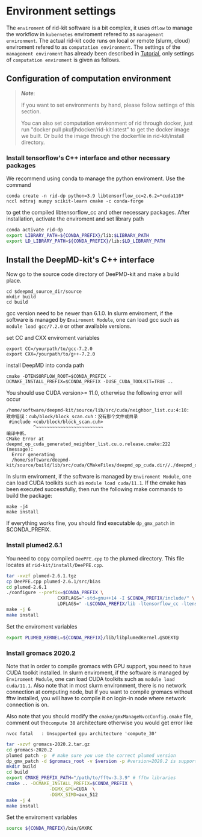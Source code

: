 # Environment settings

The `enviroment` of rid-kit software is a bit complex, it uses `dflow` to manage the workflow in `kubernetes` enviroment refered to as `management environment`. The actual rid-kit code runs on local or remote (slurm, cloud) enviroment refered to as `computation environment`. The settings of the `management enviroment` has already been described in [Tutorial](tutorial.ipynb), only settings of `computation enviroment` is given as follows.

## Configuration of computation environment
> ***Note***:
> 
> If you want to set environments by hand, please follow settings of this section. 
>
> You can also set computation environment of rid through docker, just run "docker pull pkufjhdocker/rid-kit:latest" to get the docker image we built. Or build the image through the dockerfile in rid-kit/install directory.

### Install tensorflow's C++ interface and other necessary packages
We recommend using conda to manage the python enviroment. 
Use the command
```
conda create -n rid-dp python=3.9 libtensorflow_cc=2.6.2=*cuda110* nccl mdtraj numpy scikit-learn cmake -c conda-forge
```
to get the compiled libtensorflow_cc and other necessary packages.
After installation, activate the enviroment and set library path
```bash
conda activate rid-dp
export LIBRARY_PATH=${CONDA_PREFIX}/lib:$LIBRARY_PATH
export LD_LIBRARY_PATH=${CONDA_PREFIX}/lib:$LD_LIBRARY_PATH
```

## Install the DeepMD-kit's C++ interface
Now go to the source code directory of DeePMD-kit and make a build place.
```
cd $deepmd_source_dir/source
mkdir build 
cd build
```
gcc version need to be newer than 6.1.0. In slurm enviroment, if the software is managed by `Enviroment Module`, one can load gcc such as `module load gcc/7.2.0` or other available versions.

set CC and CXX enviroment variables
```
export CC=/yourpath/to/gcc-7.2.0
export CXX=/yourpath/to/g++-7.2.0
```

install DeepMD into conda path
```
cmake -DTENSORFLOW_ROOT=$CONDA_PREFIX -DCMAKE_INSTALL_PREFIX=$CONDA_PREFIX -DUSE_CUDA_TOOLKIT=TRUE ..
```
You should use CUDA version>= 11.0, otherwise the following error will occur
```
/home/software/deepmd-kit/source/lib/src/cuda/neighbor_list.cu:4:10: 致命错误：cub/block/block_scan.cuh：没有那个文件或目录
 #include <cub/block/block_scan.cuh>
          ^~~~~~~~~~~~~~~~~~~~~~~~~~
编译中断。
CMake Error at deepmd_op_cuda_generated_neighbor_list.cu.o.release.cmake:222 (message):
  Error generating
  /home/software/deepmd-kit/source/build/lib/src/cuda/CMakeFiles/deepmd_op_cuda.dir//./deepmd_op_cuda_generated_neighbor_list.cu.o
```

In slurm enviroment, if the software is managed by `Enviroment Module`, one can load CUDA toolkits such as `module load cuda/11.1`.
If the cmake has been executed successfully, then run the following make commands to build the package:
```
make -j4
make install
```
If everything works fine, you should find executable `dp_gmx_patch` in $CONDA_PREFIX.

### Install plumed2.6.1
You need to copy compiled `DeePFE.cpp` to the plumed directory. This file locates at `rid-kit/install/DeePFE.cpp`.

```bash
tar -xvzf plumed-2.6.1.tgz
cp DeePFE.cpp plumed-2.6.1/src/bias
cd plumed-2.6.1
./configure --prefix=$CONDA_PREFIX \
                   CXXFLAGS="-std=gnu++14 -I $CONDA_PREFIX/include/" \
                   LDFLAGS=" -L$CONDA_PREFIX/lib -ltensorflow_cc -ltensorflow_framework -Wl,-rpath=$CONDA_PREFIX/lib/" \
make -j 6
make install
```
Set the enviroment variables
```bash
export PLUMED_KERNEL=${CONDA_PREFIX}/lib/libplumedKernel.@SOEXT@
```

### Install gromacs 2020.2
Note that in order to compile gromacs with GPU support, you need to have CUDA toolkit installed. In slurm enviroment, if the software is managed by `Enviroment Module`, one can load CUDA toolkits such as `module load cuda/11.1`. Also note that in most slurm environment, there is no network connection at computing node, but if you want to compile gromacs without fftw installed, you will have to compile it on login-in node where network connection is on.

Also note that you should modify the `cmake/gmxManageNvccConfig.cmake` file, comment out the`compute 30` architecture otherwise you would get error like 
```
nvcc fatal   : Unsupported gpu architecture 'compute_30'
```

```bash
tar -xzvf gromacs-2020.2.tar.gz
cd gromacs-2020.2
plumed patch -p  # make sure you use the correct plumed version
dp_gmx_patch -d $gromacs_root -v $version -p #version=2020.2 is supported
mkdir build
cd build
export CMAKE_PREFIX_PATH="/path/to/fftw-3.3.9" # fftw libraries
cmake .. -DCMAKE_INSTALL_PREFIX=$CONDA_PREFIX \
                -DGMX_GPU=CUDA  \
                -DGMX_SIMD=avx_512
make -j 4
make install
```
Set the enviroment variables
```bash
source ${CONDA_PREFIX}/bin/GMXRC
```

